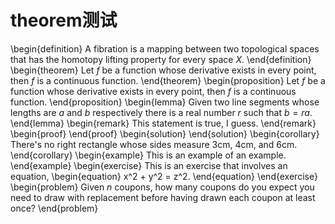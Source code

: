 # theorem测试

\begin{definition}
A fibration is a mapping between two topological spaces that has the homotopy lifting property for every space $X$.
\end{definition}
\begin{theorem}
Let $f$ be a function whose derivative exists in every point, then $f$ is a continuous function.
\end{theorem}
\begin{proposition}
Let $f$ be a function whose derivative exists in every point, then $f$ is a continuous function.
\end{proposition}
\begin{lemma}
Given two line segments whose lengths are $a$ and $b$ respectively there is a 
real number $r$ such that $b=ra$.
\end{lemma}
\begin{remark}
This statement is true, I guess.
\end{remark}
\begin{proof}
\end{proof}
\begin{solution}
\end{solution}
\begin{corollary}
There's no right rectangle whose sides measure 3cm, 4cm, and 6cm.
\end{corollary}
\begin{example}
This is an example of an example.
\end{example}
\begin{exercise}
This is an exercise that involves an equation,
\begin{equation}
    x^2 + y^2 = z^2.
\end{equation}
\end{exercise}
\begin{problem}
Given $n$ coupons, how many coupons do you expect you need to draw with replacement before having drawn each coupon at least once?
\end{problem}
